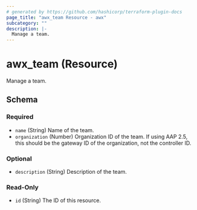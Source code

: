 ```yaml
---
# generated by https://github.com/hashicorp/terraform-plugin-docs
page_title: "awx_team Resource - awx"
subcategory: ""
description: |-
  Manage a team.
---
```


# awx_team (Resource)

Manage a team.



<!-- schema generated by tfplugindocs -->
## Schema

### Required

- `name` (String) Name of the team.
- `organization` (Number) Organization ID of the team. If using AAP 2.5, this should be the gateway ID of the organization, not the controller ID.

### Optional

- `description` (String) Description of the team.

### Read-Only

- `id` (String) The ID of this resource.
